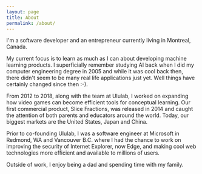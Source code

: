 ```yaml
---
layout: page
title: About
permalink: /about/
---
```


I'm a software developer and an entrepreneur currently living in Montreal, Canada.

My current focus is to learn as much as I can about developing machine learning products. I superficially remember studying AI back when I did my computer engineering degree in 2005 and while it was cool back then, there didn't seem to be many real life applications just yet. Well things have  certainly changed since then :-).

From 2012 to 2018, along with the team at Ululab, I worked on expanding how video games can become efficient tools for conceptual learning. Our first commercial product, Slice Fractions, was released in 2014 and caught the attention of both parents and educators around the world. Today, our biggest markets are the United States, Japan and China.

Prior to co-founding Ululab, I was a software engineer at Microsoft in Redmond, WA and Vancouver B.C. where I had the chance to work on improving the security of Internet Explorer, now Edge, and making cool web technologies more efficient and available to millions of users.

Outside of work, I enjoy being a dad and spending time with my family.
